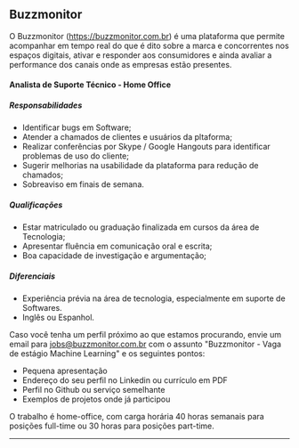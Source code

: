 ## Buzzmonitor
O Buzzmonitor (https://buzzmonitor.com.br) é uma plataforma que permite acompanhar em tempo real do que é dito sobre a marca e concorrentes nos espaços digitais, ativar e responder aos consumidores e ainda avaliar a performance dos canais onde as empresas estão presentes.

#### Analista de Suporte Técnico - Home Office

##### Responsabilidades
* Identificar bugs em Software;
* Atender a chamados de clientes e usuários da pltaforma;
* Realizar conferências por Skype / Google Hangouts para identificar problemas de uso do cliente;
* Sugerir melhorias na usabilidade da plataforma para redução de chamados;
* Sobreaviso em finais de semana.

##### Qualificações
* Estar matriculado ou graduação finalizada em cursos da área de Tecnologia;
* Apresentar fluência em comunicação oral e escrita;
* Boa capacidade de investigação e argumentação;

##### Diferenciais
* Experiência prévia na área de tecnologia, especialmente em suporte de Softwares.
* Inglês ou Espanhol.

Caso você tenha um perfil próximo ao que estamos procurando, envie um email para jobs@buzzmonitor.com.br com o assunto "Buzzmonitor - Vaga de estágio Machine Learning" e os seguintes pontos:

* Pequena apresentação
* Endereço do seu perfil no Linkedin ou currículo em PDF
* Perfil no Github ou serviço semelhante
* Exemplos de projetos onde já participou

O trabalho é home-office, com carga horária 40 horas semanais para posições full-time ou 30 horas para posições part-time.

***
